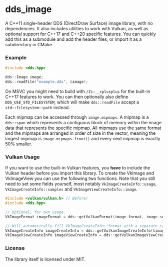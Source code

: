 # dds_image

A C++11 single-header DDS (DirectDraw Surface) image library,
with no dependencies.
It also includes utilities to work with Vulkan, as well
as optional support for C++17 and C++20 specific features.
You can quickly add this as a submodule and add the header files,
or import it as a subdirectory in CMake.

### Example

```cpp
#include <dds.hpp>

dds::Image image;
dds::readFile("example.dds", &image);
```

On MSVC you might need to build with `/Zc:__cplusplus` for the built-in C++17 features to work.
You can then optionally also define `DDS_USE_STD_FILESYSTEM`, which will make `dds::readFile` accept
a `std::filesystem::path` instead.

Each mipmap can be accessed through `image.mipmaps`. A mipmap is a `dds::span` which represents a
contiguous block of memory within the image data that represents the specific mipmap. All mipmaps
use the same format and the mipmaps are arranged in order of size in the vector, meaning the
largest mipmap is `image.mipmaps.front()` and every next mipmap is exactly 50% smaller.

### Vulkan Usage

If you want to use the built-in Vulkan features, you **have** to include
the Vulkan header before you import this library.
To create the VkImage and VkImageView you can use the following two functions.
Note that you still need to set some fields yourself, most notably `VkImageCreateInfo::usage`,
`VkImageCreateInfo::samples` and `VkImageViewCreateInfo::image`.

```cpp
#include <vulkan/vulkan.h> // Before!
#include <dds.hpp>
```
```cpp
// Optional, for own usage.
VkImageFormat imageFormat = dds::getVulkanFormat(image.format, image.supportsAlpha);

// Will automatically fill VkImageCreateInfo::format with a separate call to dds::getVulkanFormat.
VkImageCreateInfo imageCreateInfo = dds::getVulkanImageCreateInfo(&image);
VkImageViewCreateInfo imageViewCreateInfo = dds::getVulkanImageViewCreateInfo(&image);
```

### License

The library itself is licensed under MIT.
